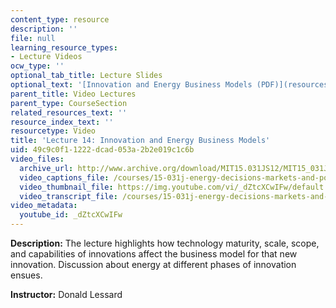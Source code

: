 ```yaml
---
content_type: resource
description: ''
file: null
learning_resource_types:
- Lecture Videos
ocw_type: ''
optional_tab_title: Lecture Slides
optional_text: '[Innovation and Energy Business Models (PDF)](resources/mit15_031js12_lec14)'
parent_title: Video Lectures
parent_type: CourseSection
related_resources_text: ''
resource_index_text: ''
resourcetype: Video
title: 'Lecture 14: Innovation and Energy Business Models'
uid: 49c9c0f1-1222-dcad-053a-2b2e019c1c6b
video_files:
  archive_url: http://www.archive.org/download/MIT15.031JS12/MIT15_031JS12_lec14_300k.mp4
  video_captions_file: /courses/15-031j-energy-decisions-markets-and-policies-spring-2012/aa39a4819541532eab6ef21b1840ab15_dZtcXCwIFw.vtt
  video_thumbnail_file: https://img.youtube.com/vi/_dZtcXCwIFw/default.jpg
  video_transcript_file: /courses/15-031j-energy-decisions-markets-and-policies-spring-2012/c5a26bafc6ad3110f534d0fc8083bda8_dZtcXCwIFw.pdf
video_metadata:
  youtube_id: _dZtcXCwIFw
---
```


**Description:** The lecture highlights how technology maturity, scale, scope, and capabilities of innovations affect the business model for that new innovation. Discussion about energy at different phases of innovation ensues.

**Instructor:** Donald Lessard